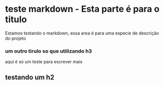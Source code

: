 # teste markdown - Esta parte é para o titulo

Estamos testando o markdown, essa area é para uma especie de descrição do projeto

### um outro tirulo so que utilizando h3

aqui é só um teste para escrever mais

## testando um h2
